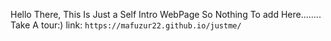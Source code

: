 Hello There,
This Is Just a Self Intro WebPage So Nothing To add Here........
Take A tour:)
link: `https://mafuzur22.github.io/justme/`
